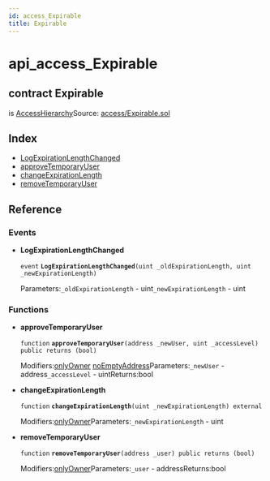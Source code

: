 ```yaml
---
id: access_Expirable
title: Expirable
---
```


# api\_access\_Expirable

## contract Expirable

is [AccessHierarchy](https://github.com/MyBitFoundation/MyBit-Network.tech/tree/9bb35f4e2608f44c29e1b398fa64e00a295d0ed2/docgen/docs/access_AccessHierarchy.html)Source: [access/Expirable.sol](https://github.com/MyBitFoundation/MyBit-Network.tech//blob/v0.0.0/contracts/access/Expirable.sol)

## Index

* [LogExpirationLengthChanged](https://github.com/MyBitFoundation/MyBit-Network.tech/tree/9bb35f4e2608f44c29e1b398fa64e00a295d0ed2/docgen/docs/access_Expirable.html#LogExpirationLengthChanged)
* [approveTemporaryUser](https://github.com/MyBitFoundation/MyBit-Network.tech/tree/9bb35f4e2608f44c29e1b398fa64e00a295d0ed2/docgen/docs/access_Expirable.html#approveTemporaryUser)
* [changeExpirationLength](https://github.com/MyBitFoundation/MyBit-Network.tech/tree/9bb35f4e2608f44c29e1b398fa64e00a295d0ed2/docgen/docs/access_Expirable.html#changeExpirationLength)
* [removeTemporaryUser](https://github.com/MyBitFoundation/MyBit-Network.tech/tree/9bb35f4e2608f44c29e1b398fa64e00a295d0ed2/docgen/docs/access_Expirable.html#removeTemporaryUser)

## Reference

### Events

* **LogExpirationLengthChanged**

  `event` **`LogExpirationLengthChanged`**`(uint _oldExpirationLength, uint _newExpirationLength)`

  Parameters:`_oldExpirationLength` - uint`_newExpirationLength` - uint

### Functions

* **approveTemporaryUser**

  `function` **`approveTemporaryUser`**`(address _newUser, uint _accessLevel) public returns (bool)`

  Modifiers:[onlyOwner](https://github.com/MyBitFoundation/MyBit-Network.tech/tree/9bb35f4e2608f44c29e1b398fa64e00a295d0ed2/docgen/docs/access_AccessHierarchy.html#onlyOwner) [noEmptyAddress](https://github.com/MyBitFoundation/MyBit-Network.tech/tree/9bb35f4e2608f44c29e1b398fa64e00a295d0ed2/docgen/docs/access_AccessHierarchy.html#noEmptyAddress)Parameters:`_newUser` - address`_accessLevel` - uintReturns:bool

* **changeExpirationLength**

  `function` **`changeExpirationLength`**`(uint _newExpirationLength) external`

  Modifiers:[onlyOwner](https://github.com/MyBitFoundation/MyBit-Network.tech/tree/9bb35f4e2608f44c29e1b398fa64e00a295d0ed2/docgen/docs/access_AccessHierarchy.html#onlyOwner)Parameters:`_newExpirationLength` - uint

* **removeTemporaryUser**

  `function` **`removeTemporaryUser`**`(address _user) public returns (bool)`

  Modifiers:[onlyOwner](https://github.com/MyBitFoundation/MyBit-Network.tech/tree/9bb35f4e2608f44c29e1b398fa64e00a295d0ed2/docgen/docs/access_AccessHierarchy.html#onlyOwner)Parameters:`_user` - addressReturns:bool

